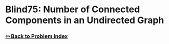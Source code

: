 # Blind75: Number of Connected Components in an Undirected Graph

### [⇦ Back to Problem Index](../../index.md)
